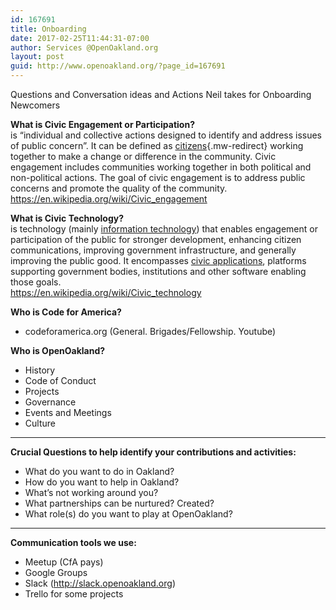 ```yaml
---
id: 167691
title: Onboarding
date: 2017-02-25T11:44:31-07:00
author: Services @OpenOakland.org
layout: post
guid: http://www.openoakland.org/?page_id=167691
---
```


Questions and Conversation ideas and Actions Neil takes for Onboarding Newcomers

**What is Civic Engagement or Participation?**  
is &#8220;individual and collective actions designed to identify and address issues of public concern&#8221;. It can be defined as [citizens](https://en.wikipedia.org/wiki/Citizen "Citizen"){.mw-redirect} working together to make a change or difference in the community. Civic engagement includes communities working together in both political and non-political actions. The goal of civic engagement is to address public concerns and promote the quality of the community.  
https://en.wikipedia.org/wiki/Civic_engagement

**What is Civic Technology?**  
is technology (mainly [information technology](https://en.wikipedia.org/wiki/Information_technology "Information technology")) that enables engagement or participation of the public for stronger development, enhancing citizen communications, improving government infrastructure, and generally improving the public good. It encompasses [civic applications](https://en.wikipedia.org/wiki/Civic_application "Civic application"), platforms supporting government bodies, institutions and other software enabling those goals.  
https://en.wikipedia.org/wiki/Civic_technology

**Who is Code for America?**

- codeforamerica.org (General. Brigades/Fellowship. Youtube)

**Who is OpenOakland?**

- History
- Code of Conduct
- Projects
- Governance
- Events and Meetings
- Culture

---

**Crucial Questions to help identify your contributions and activities:**

- What do you want to do in Oakland?
- How do you want to help in Oakland?
- What&#8217;s not working around you?
- What partnerships can be nurtured? Created?
- What role(s) do you want to play at OpenOakland?

---

**Communication tools we use:**

- Meetup (CfA pays)
- Google Groups
- Slack (http://slack.openoakland.org)
- Trello for some projects
